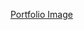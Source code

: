 [Portfolio Image](https://github.com/user-attachments/assets/ab33feb7-3deb-4e92-bed6-4d2548d62471)  
